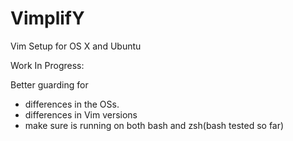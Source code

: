 VimplifY
========

Vim Setup for OS X and Ubuntu


Work In Progress:

Better guarding for
- differences in the OSs.
- differences in Vim versions
- make sure is running on both bash and zsh(bash tested so far)
